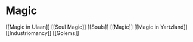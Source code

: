 # Magic
[[Magic in Ulaan]]
[[Soul Magic]]
[[Souls]]
[[Magic]]
[[Magic in Yartzland]]
[[Industriomancy]]
[[Golems]]
